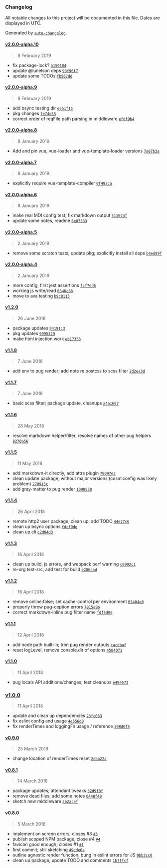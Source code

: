 ### Changelog

All notable changes to this project will be documented in this file. Dates are displayed in UTC.

Generated by [`auto-changelog`](https://github.com/CookPete/auto-changelog).

#### [v2.0.0-alpha.10](https://github.com/lunelson/penny/compare/v2.0.0-alpha.9...v2.0.0-alpha.10)

> 8 February 2019

- fix package-lock? [`b150184`](https://github.com/lunelson/penny/commit/b150184cb42f74a1b088695419592dcee12dcb8d)
- update @lunelson deps [`93f96f7`](https://github.com/lunelson/penny/commit/93f96f77d98b8fef3a826ca74078c0a7ef52ab13)
- update some TODOs [`fb567dd`](https://github.com/lunelson/penny/commit/fb567dd9643215dae7370d5c2e87ddd2a9e9e6cc)

#### [v2.0.0-alpha.9](https://github.com/lunelson/penny/compare/v2.0.0-alpha.8...v2.0.0-alpha.9)

> 8 February 2019

- add bsync testing dir [`eeb1f15`](https://github.com/lunelson/penny/commit/eeb1f1511286704e2d249761fbd99c7377735826)
- pkg changes [`fe74d55`](https://github.com/lunelson/penny/commit/fe74d55681b3358ea7cebe4306752fa6eaeae59b)
- correct order of reqFile path parsing in middleware [`efdf9b4`](https://github.com/lunelson/penny/commit/efdf9b4018993c6ee5ae8251155ad98cf1ec31c4)

#### [v2.0.0-alpha.8](https://github.com/lunelson/penny/compare/v2.0.0-alpha.7...v2.0.0-alpha.8)

> 8 January 2019

- Add and pin vue, vue-loader and vue-template-loader versions [`7a07b3a`](https://github.com/lunelson/penny/commit/7a07b3ade929298ed2adc3ba456014062077ac41)

#### [v2.0.0-alpha.7](https://github.com/lunelson/penny/compare/v2.0.0-alpha.6...v2.0.0-alpha.7)

> 8 January 2019

- explicitly require vue-template-compiler [`0f492ca`](https://github.com/lunelson/penny/commit/0f492cacde85798c2d91469cf6353c2b98a2b395)

#### [v2.0.0-alpha.6](https://github.com/lunelson/penny/compare/v2.0.0-alpha.5...v2.0.0-alpha.6)

> 8 January 2019

- make real MDI config test; fix markdown output [`511074f`](https://github.com/lunelson/penny/commit/511074f8b9f9bcb1e014d94080261e398830aa43)
- update some notes, readme [`6e07533`](https://github.com/lunelson/penny/commit/6e07533fe9953f4f1aa8f85efd4b491317dea249)

#### [v2.0.0-alpha.5](https://github.com/lunelson/penny/compare/v2.0.0-alpha.4...v2.0.0-alpha.5)

> 2 January 2019

- remove some scratch tests; update pkg; explicitly install all deps [`b4ed89f`](https://github.com/lunelson/penny/commit/b4ed89f93c4d56cddf6b379af91d831667f42f44)

#### [v2.0.0-alpha.4](https://github.com/lunelson/penny/compare/v1.2.0...v2.0.0-alpha.4)

> 2 January 2019

- more config, first jest assertions [`fcf7dd6`](https://github.com/lunelson/penny/commit/fcf7dd67b918fc05a9ddad25b9fef84fbaa85daa)
- working js write/read [`6346c66`](https://github.com/lunelson/penny/commit/6346c661c22c00766d29d66c8bb058ed45c947aa)
- move to ava testing [`b9c8113`](https://github.com/lunelson/penny/commit/b9c8113201752a616af5cb05cc2e8d63a9942a46)

#### [v1.2.0](https://github.com/lunelson/penny/compare/v1.1.8...v1.2.0)

> 26 June 2018

- package updates [`94191c3`](https://github.com/lunelson/penny/commit/94191c32b7772e08b2a15ad9ed386e7b4076c3db)
- pkg updates [`9095329`](https://github.com/lunelson/penny/commit/90953299f6866ee522f9d99b56fa24882d5e08c3)
- make html injection work [`eb17356`](https://github.com/lunelson/penny/commit/eb173560643f2f21e61210dd97f01b2769896c7b)

#### [v1.1.8](https://github.com/lunelson/penny/compare/v1.1.7...v1.1.8)

> 7 June 2018

- add env to pug render; add note re postcss to scss filter [`2d2ea3d`](https://github.com/lunelson/penny/commit/2d2ea3d2b712f1b098fda3245e8a16e9fd53d57d)

#### [v1.1.7](https://github.com/lunelson/penny/compare/v1.1.6...v1.1.7)

> 7 June 2018

- basic scss filter; package update, cleanups [`a4a1667`](https://github.com/lunelson/penny/commit/a4a1667d3f9cad1212dd2a346445359adc1f674e)

#### [v1.1.6](https://github.com/lunelson/penny/compare/v1.1.5...v1.1.6)

> 28 May 2018

- resolve markdown helper/filter, resolve names of other pug helpers [`8270a56`](https://github.com/lunelson/penny/commit/8270a566e80c456e092b23c142c9852b34ba61af)

#### [v1.1.5](https://github.com/lunelson/penny/compare/v1.1.4...v1.1.5)

> 11 May 2018

- add markdown-it directly, add attrs plugin [`78097e2`](https://github.com/lunelson/penny/commit/78097e2efa63f5b2eb2b2a27637cf81fb189b4ab)
- clean update package, without major versions (cosmiconfig was likely problem) [`270915c`](https://github.com/lunelson/penny/commit/270915c840c3898f596f7a3e3f5e61b46064d98c)
- add gray-matter to pug render [`1090838`](https://github.com/lunelson/penny/commit/109083831d2c992206944459ac34689168b5bf7d)

#### [v1.1.4](https://github.com/lunelson/penny/compare/v1.1.3...v1.1.4)

> 26 April 2018

- remote http2 user package, clean up, add TODO [`44e27c6`](https://github.com/lunelson/penny/commit/44e27c6354273eb00ddac06329a68846e2f2ee8e)
- clean up bsync options [`fdcf0de`](https://github.com/lunelson/penny/commit/fdcf0ded7d6adadee933e3931cb17c3400898dd8)
- clean up cli [`c2d04d3`](https://github.com/lunelson/penny/commit/c2d04d3142bbe7015f84a25545d334eb8b225b4d)

#### [v1.1.3](https://github.com/lunelson/penny/compare/v1.1.2...v1.1.3)

> 16 April 2018

- clean up build, js errors, and webpack perf warning [`c8992c1`](https://github.com/lunelson/penny/commit/c8992c1f6c4d9cbe83c0023c34c134f8bfd61aea)
- re-org test-src, add test for build [`e206cad`](https://github.com/lunelson/penny/commit/e206cada5db2afef3515f5db9b4f65ccc9d3eab8)

#### [v1.1.2](https://github.com/lunelson/penny/compare/v1.1.1...v1.1.2)

> 16 April 2018

- remove online:false; set cache-control per environment [`05404e0`](https://github.com/lunelson/penny/commit/05404e039ea9bacd1555eab2952043c5c51dddfe)
- properly throw pug-ception errors [`7815a9b`](https://github.com/lunelson/penny/commit/7815a9be853c04682e3e0a96c5ab05e5e37d653f)
- correct markdown-inline pug filter name [`fdf5d06`](https://github.com/lunelson/penny/commit/fdf5d0689563da79e347f682ee1ecbd8f3aff743)

#### [v1.1.1](https://github.com/lunelson/penny/compare/v1.1.0...v1.1.1)

> 12 April 2018

- add node path built-in; trim pug render outputs [`cacdbaf`](https://github.com/lunelson/penny/commit/cacdbaf1a94faf7e47b06ae1b599fac98b63763e)
- reset logLevel, remove console.dir of options [`4584071`](https://github.com/lunelson/penny/commit/458407103dec14ea5c4929a00834d84dc30f7195)

#### [v1.1.0](https://github.com/lunelson/penny/compare/v1.0.0...v1.1.0)

> 11 April 2018

- pug locals API additions/changes; test cleanups [`e49e673`](https://github.com/lunelson/penny/commit/e49e6735909f79e2cfb5042bb553d8472ee8aa45)

### [v1.0.0](https://github.com/lunelson/penny/compare/v0.9.0...v1.0.0)

> 11 April 2018

- update and clean up dependencies [`23fc063`](https://github.com/lunelson/penny/commit/23fc063106727ed8d1cbf2489c11d29d80bfd9df)
- fix eslint config and usage [`4e556d0`](https://github.com/lunelson/penny/commit/4e556d0c9d874c1db5eb387b34489a9af507dd47)
- fix renderTimes and loggingFn usage / reference [`308d6f5`](https://github.com/lunelson/penny/commit/308d6f50fce616184b2ee605c89f17778f9a2a0d)

#### [v0.9.0](https://github.com/lunelson/penny/compare/v0.8.1...v0.9.0)

> 25 March 2018

- change location of renderTimes reset [`2cba22a`](https://github.com/lunelson/penny/commit/2cba22a26dcc25d5a792c0285a6ee19bd4c64501)

#### [v0.8.1](https://github.com/lunelson/penny/compare/v0.8.0...v0.8.1)

> 14 March 2018

- package updates; attendant tweaks [`32d9f0f`](https://github.com/lunelson/penny/commit/32d9f0f52eca9b2c89b7c8fe3f3bcfe3c954bf19)
- remove dead files; add some notes [`0448f48`](https://github.com/lunelson/penny/commit/0448f4871c56397c32a275a3fda01873961a5c01)
- sketch new middleware [`3b2acef`](https://github.com/lunelson/penny/commit/3b2acefca06df50a244c3ac4f50180dbdf521678)

#### v0.8.0

> 5 March 2018

- implement on screen errors; closes #3 [`#3`](https://github.com/lunelson/penny/issues/3)
- publish scoped NPM package, close #4 [`#4`](https://github.com/lunelson/penny/issues/4)
- favicon good enough; closes #1 [`#1`](https://github.com/lunelson/penny/issues/1)
- first commit; still sketching [`49dde6a`](https://github.com/lunelson/penny/commit/49dde6a03c8a315bed844d466d9bd4066aa05923)
- outline agnostic render function, bung in eslint errors for JS [`0bb2cc0`](https://github.com/lunelson/penny/commit/0bb2cc09423fdd0ea30ee08bd2131cc13d3aea03)
- clean up package, update TODO and comments [`1b7ffcf`](https://github.com/lunelson/penny/commit/1b7ffcf0d50c2a80ba91fe200ffc08139520cb40)
